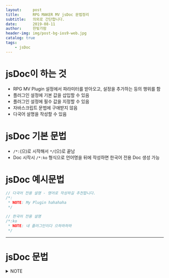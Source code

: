 ```yaml
---
layout:     post
title:      RPG MAKER MV jsDoc 문법정리
subtitle:   의외로 간단합니다.
date:       2019-08-11
author:     한빛가람
header-img: img/post-bg-ios9-web.jpg
catalog: true
tags:
    - jsDoc
---
```


# jsDoc이 하는 것
* RPG MV Plugin 설정에서 파라미터를 받아오고, 설정을 추가하는 등의 행위를 함
* 플러그인 설정에 기본 값을 삽입할 수 있음
* 플러그인 설정에 필수 값을 지정할 수 있음
* 자바스크립트 문법에 구애받지 않음
* 다국어 설명을 작성할 수 있음

# jsDoc 기본 문법
* `/*:`(으)로 시작해서 `*/`(으)로 끝남
* Doc 시작시 `/*:ko` 형식으로 언어명을 뒤에 작성하면 한국어 전용 Doc 생성 가능

# jsDoc 예시문법
```js
// 다국어 전용 설명 - 영어로 작성하길 추천합니다.
/*:
 * NOTE: My Plugin hahahaha
 */

// 한국어 전용 설명
/*:ko
 * NOTE: 내 플러그인이다 으하하하하
 */
```

***

# jsDoc 문법
<details>
<summary>NOTE</summary>

| 속성이름 | 필수유무 |
|:--------:|:--------:|
| NOTE | 무 |


**설명**

NOTE는 개발자에게 간단한 정보를 제공하기 위해 사용하는 RPG Maker MV 에디터 상에서는 안보이는 설명구문입니다.

별도의 행위를 하지 않으며 그저 일종의 주석 역할을 합니다.

**시용방법**

```js
/*:
 * NOTE: Note note note argo note
 */
/*:ko
 * NOTE: 노트노트노트 아르고 노트
 */
```

</details>